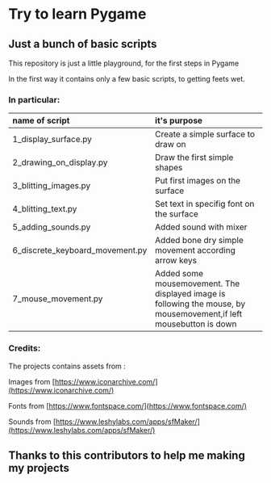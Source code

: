 # Try to learn Pygame
## Just a bunch of basic scripts

This repository is just a little playground, for the first steps in Pygame

In the first way it contains only a few basic scripts, to getting feets wet.

### In particular:

| name of script | it's purpose |
| :------------- | :------------ |
| 1_display_surface.py| Create a simple surface to draw on |
| 2_drawing_on_display.py| Draw the first simple shapes |
| 3_blitting_images.py| Put first images on the surface |
| 4_blitting_text.py| Set text in specifig font on the surface |
| 5_adding_sounds.py| Added sound with mixer |
| 6_discrete_keyboard_movement.py | Added bone dry simple movement according arrow keys |
| 7_mouse_movement.py | Added some mousemovement. The displayed image is following the mouse, by mousemovement,if left mousebutton is down |


### Credits:
The projects contains assets from :

Images from [https://www.iconarchive.com/](https://www.iconarchive.com/)

Fonts from [https://www.fontspace.com/](https://www.fontspace.com/)

Sounds from [https://www.leshylabs.com/apps/sfMaker/](https://www.leshylabs.com/apps/sfMaker/)

## Thanks to this contributors to help me making my projects